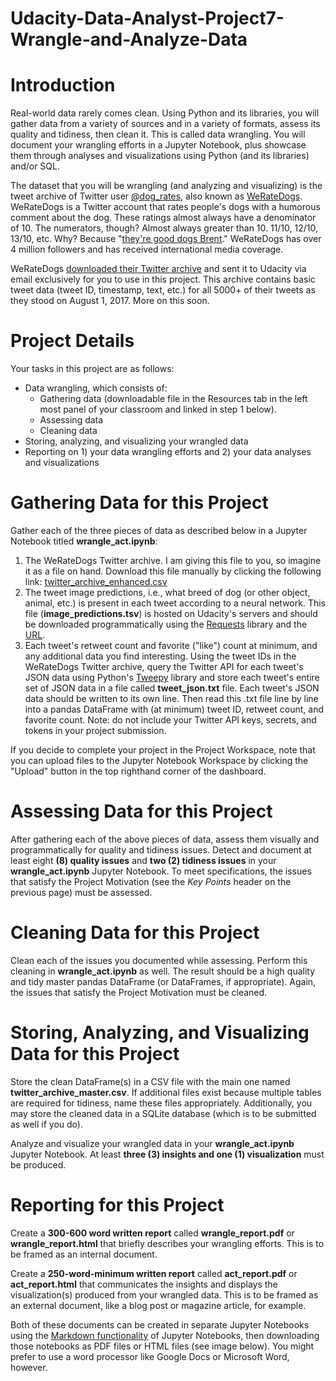# Udacity-Data-Analyst-Project7-Wrangle-and-Analyze-Data
# Introduction
Real-world data rarely comes clean. Using Python and its libraries, you will gather data from a variety of sources and in a variety of formats, assess its quality and tidiness, then clean it. This is called data wrangling. You will document your wrangling efforts in a Jupyter Notebook, plus showcase them through analyses and visualizations using Python (and its libraries) and/or SQL.

The dataset that you will be wrangling (and analyzing and visualizing) is the tweet archive of Twitter user [@dog_rates](https://twitter.com/dog_rates), also known as [WeRateDogs](https://en.wikipedia.org/wiki/WeRateDogs). WeRateDogs is a Twitter account that rates people's dogs with a humorous comment about the dog. These ratings almost always have a denominator of 10. The numerators, though? Almost always greater than 10. 11/10, 12/10, 13/10, etc. Why? Because "[they're good dogs Brent](http://knowyourmeme.com/memes/theyre-good-dogs-brent)." WeRateDogs has over 4 million followers and has received international media coverage.

WeRateDogs [downloaded their Twitter archive](https://support.twitter.com/articles/20170160) and sent it to Udacity via email exclusively for you to use in this project. This archive contains basic tweet data (tweet ID, timestamp, text, etc.) for all 5000+ of their tweets as they stood on August 1, 2017. More on this soon.

# Project Details
Your tasks in this project are as follows:

* Data wrangling, which consists of:
  * Gathering data (downloadable file in the Resources tab in the left most panel of your classroom and linked in step 1 below).
  * Assessing data
  * Cleaning data
* Storing, analyzing, and visualizing your wrangled data
* Reporting on 1) your data wrangling efforts and 2) your data analyses and visualizations

# Gathering Data for this Project
Gather each of the three pieces of data as described below in a Jupyter Notebook titled **wrangle_act.ipynb**:
1. The WeRateDogs Twitter archive. I am giving this file to you, so imagine it as a file on hand. Download this file manually by clicking the following link: [twitter_archive_enhanced.csv](https://d17h27t6h515a5.cloudfront.net/topher/2017/August/59a4e958_twitter-archive-enhanced/twitter-archive-enhanced.csv)
2. The tweet image predictions, i.e., what breed of dog (or other object, animal, etc.) is present in each tweet according to a neural network. This file (**image_predictions.tsv**) is hosted on Udacity's servers and should be downloaded programmatically using the [Requests](http://docs.python-requests.org/en/master/) library and the [URL](https://d17h27t6h515a5.cloudfront.net/topher/2017/August/599fd2ad_image-predictions/image-predictions.tsv).
3. Each tweet's retweet count and favorite ("like") count at minimum, and any additional data you find interesting. Using the tweet IDs in the WeRateDogs Twitter archive, query the Twitter API for each tweet's JSON data using Python's [Tweepy](http://www.tweepy.org/) library and store each tweet's entire set of JSON data in a file called **tweet_json.txt** file. Each tweet's JSON data should be written to its own line. Then read this .txt file line by line into a pandas DataFrame with (at minimum) tweet ID, retweet count, and favorite count. Note: do not include your Twitter API keys, secrets, and tokens in your project submission.

If you decide to complete your project in the Project Workspace, note that you can upload files to the Jupyter Notebook Workspace by clicking the "Upload" button in the top righthand corner of the dashboard.

# Assessing Data for this Project
After gathering each of the above pieces of data, assess them visually and programmatically for quality and tidiness issues. Detect and document at least eight **(8) quality issues** and **two (2) tidiness issues** in your **wrangle_act.ipynb** Jupyter Notebook. To meet specifications, the issues that satisfy the Project Motivation (see the *Key Points* header on the previous page) must be assessed.

# Cleaning Data for this Project
Clean each of the issues you documented while assessing. Perform this cleaning in **wrangle_act.ipynb** as well. The result should be a high quality and tidy master pandas DataFrame (or DataFrames, if appropriate). Again, the issues that satisfy the Project Motivation must be cleaned.

# Storing, Analyzing, and Visualizing Data for this Project
Store the clean DataFrame(s) in a CSV file with the main one named **twitter_archive_master.csv**. If additional files exist because multiple tables are required for tidiness, name these files appropriately. Additionally, you may store the cleaned data in a SQLite database (which is to be submitted as well if you do).

Analyze and visualize your wrangled data in your **wrangle_act.ipynb** Jupyter Notebook. At least **three (3) insights and one (1) visualization** must be produced.

# Reporting for this Project
Create a **300-600 word written report** called **wrangle_report.pdf** or **wrangle_report.html** that briefly describes your wrangling efforts. This is to be framed as an internal document.

Create a **250-word-minimum written report** called **act_report.pdf** or **act_report.html** that communicates the insights and displays the visualization(s) produced from your wrangled data. This is to be framed as an external document, like a blog post or magazine article, for example.

Both of these documents can be created in separate Jupyter Notebooks using the [Markdown functionality](http://jupyter-notebook.readthedocs.io/en/stable/examples/Notebook/Working%20With%20Markdown%20Cells.html) of Jupyter Notebooks, then downloading those notebooks as PDF files or HTML files (see image below). You might prefer to use a word processor like Google Docs or Microsoft Word, however.
